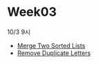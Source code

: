 # Week03

10/3 9시
- [Merge Two Sorted Lists](https://leetcode.com/problems/merge-two-sorted-lists/)
- [Remove Duplicate Letters](https://leetcode.com/problems/remove-duplicate-letters/?envType=daily-question)
